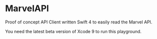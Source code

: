 # MarvelAPI

Proof of concept API Client written Swift 4 to easily read the Marvel API.

You need the latest beta version of Xcode 9 to run this playground.
